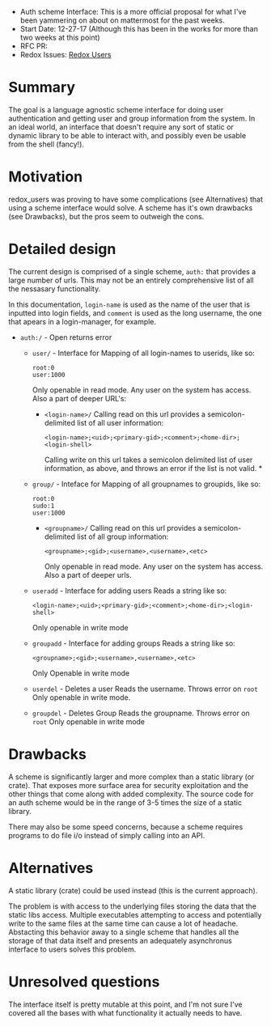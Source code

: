 - Auth scheme Interface: This is a more official proposal for what I've been yammering on about on mattermost for the past weeks.
- Start Date: 12-27-17 (Although this has been in the works for more than two weeks at this point)
- RFC PR: 
- Redox Issues: [Redox Users](https://github.com/redox-os/users/issues/6)
        

# Summary
[summary]: #summary

The goal is a language agnostic scheme interface for doing user authentication and getting user and group information from the system. In an ideal world, an interface that doesn't require any sort of static or dynamic library to be able to interact with, and possibly even be usable from the shell (fancy!).

# Motivation
[motivation]: #motivation

redox_users was proving to have some complications (see Alternatives) that using a scheme interface would solve. A scheme has it's own drawbacks (see Drawbacks), but the pros seem to outweigh the cons.

# Detailed design
[design]: #detailed-design 

The current design is comprised of a single scheme, `auth:` that provides a large number of urls. This may not be an entirely comprehensive list of all the nessasary functionality.

In this documentation, `login-name` is used as the name of the user that is inputted into login fields, and `comment` is used as the long username, the one that apears in a login-manager, for example.

* `auth:/` - Open returns error
  * `user/` - Interface for Mapping of all login-names to userids, like so:
    ```
    root:0
    user:1000
    ```
    Only openable in read mode. Any user on the system has access. Also a part of deeper URL's:
    
    * `<login-name>/`
      Calling read on this url provides a semicolon-delimited list of all user information:
      ```
      <login-name>;<uid>;<primary-gid>;<comment>;<home-dir>;<login-shell>
      ```
      Calling write on this url takes a semicolon delimited list of user information, as above, and throws an error if the list is not valid.
      * 
  * `group/` - Inteface for Mapping of all groupnames to groupids, like so:
    ```
    root:0
    sudo:1
    user:1000
    ```
    * `<groupname>/`
      Calling read on this url provides a semicolon-delimited list of all group information:
      ```
      <groupname>;<gid>;<username>,<username>,<etc>
      ```
      Only openable in read mode. Any user on the system has access. Also a part of deeper urls.
  * `useradd` - Interface for adding users
    Reads a string like so: 
    ```
    <login-name>;<uid>;<primary-gid>;<comment>;<home-dir>;<login-shell>
    ```
    Only openable in write mode
  * `groupadd` - Interface for adding groups
    Reads a string like so:
    ```
    <groupname>;<gid>;<username>,<username>,<etc>
    ```
    Only Openable in write mode
  * `userdel` - Deletes a user
    Reads the username. Throws error on `root`
    Only openable in write mode.
  * `groupdel` - Deletes Group
    Reads the groupname. Throws error on `root`
    Only openable in write mode
  
# Drawbacks
[drawbacks]: #drawbacks

A scheme is significantly larger and more complex than a static library (or crate). That exposes more surface area for security exploitation and the other things that come along with added complexity. The source code for an auth scheme would be in the range of 3-5 times the size of a static library.

There may also be some speed concerns, because a scheme requires programs to do file i/o instead of simply calling into an API.

# Alternatives
[alternatives]: #alternatives

A static library (crate) could be used instead (this is the current approach).

The problem is with access to the underlying files storing the data that the static libs access. Multiple executables attempting to access and potentially write to the same files at the same time can cause a lot of headache. Abstacting this behavior away to a single scheme that handles all the storage of that data itself and presents an adequately asynchronus interface to users solves this problem.

# Unresolved questions
[unresolved]: #unresolved-questions

The interface itself is pretty mutable at this point, and I'm not sure I've covered all the bases with what functionality it actually needs to have.
